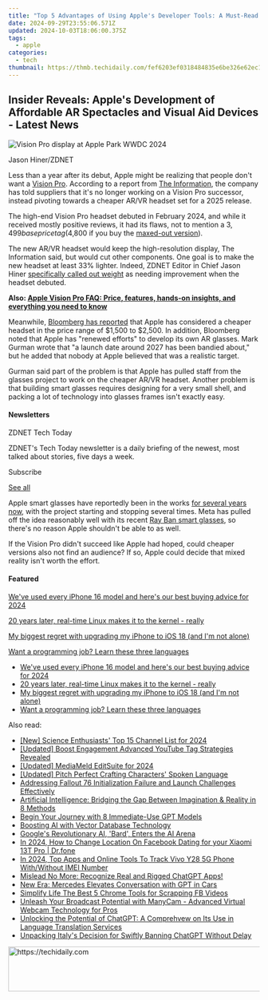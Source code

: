 ```yaml
---
title: "Top 5 Advantages of Using Apple's Developer Tools: A Must-Read for All App Creators"
date: 2024-09-29T23:55:06.571Z
updated: 2024-10-03T18:06:00.375Z
tags:
  - apple
categories:
  - tech
thumbnail: https://thmb.techidaily.com/fef6203ef0318484835e6be326e62ec1be7635f93248db2ddf9a669b098df892.jpg
---
```


## Insider Reveals: Apple's Development of Affordable AR Spectacles and Visual Aid Devices - Latest News

![Vision Pro display at Apple Park WWDC 2024](https://www.zdnet.com/a/img/resize/97653e5839fcb31bc6089e4e533e9a9d45b3c89b/2024/06/10/1e3aada3-5f9c-4f27-b438-eadc4f11743f/vision-pro-display-apple-park-wwdc-2024.jpg?auto=webp&width=1280)

Jason Hiner/ZDNET

Less than a year after its debut, Apple might be realizing that people don't want a [Vision Pro](https://www.zdnet.com/article/apple-vision-pro-faq-price-features-hands-on-insights-and-everything-you-need-to-know/). According to a report from [The Information](https://www.theinformation.com/articles/apple-suspends-work-on-next-high-end-headset-focused-on-releasing-cheaper-model-in-late-2025), the company has told suppliers that it's no longer working on a Vision Pro successor, instead pivoting towards a cheaper AR/VR headset set for a 2025 release.

The high-end Vision Pro headset debuted in February 2024, and while it received mostly positive reviews, it had its flaws, not to mention a $3,499 base price tag ($4,800 if you buy the [maxed-out version](https://www.zdnet.com/article/i-configured-vision-pro-with-apples-highest-upgrades-and-the-price-was-surprisingly-fair/)).

The new AR/VR headset would keep the high-resolution display, The Information said, but would cut other components. One goal is to make the new headset at least 33% lighter. Indeed, ZDNET Editor in Chief Jason Hiner [specifically called out weight](https://www.zdnet.com/article/apple-vision-pro-review/) as needing improvement when the headset debuted. 

**Also: [Apple Vision Pro FAQ: Price, features, hands-on insights, and everything you need to know](https://www.zdnet.com/article/apple-vision-pro-faq-price-features-hands-on-insights-and-everything-you-need-to-know/)**

Meanwhile, [Bloomberg has reported](https://www.bloomberg.com/news/newsletters/2023-10-15/apple-october-2023-executive-promotions-new-vps-of-retail-software-operations-lnrh4t94?srnd=undefined&sref=ExbtjcSG) that Apple has considered a cheaper headset in the price range of $1,500 to $2,500\. In addition, Bloomberg noted that Apple has "renewed efforts" to develop its own AR glasses. Mark Gurman wrote that "a launch date around 2027 has been bandied about," but he added that nobody at Apple believed that was a realistic target. 

Gurman said part of the problem is that Apple has pulled staff from the glasses project to work on the cheaper AR/VR headset. Another problem is that building smart glasses requires designing for a very small shell, and packing a lot of technology into glasses frames isn't exactly easy.

#### Newsletters

ZDNET Tech Today

ZDNET's Tech Today newsletter is a daily briefing of the newest, most talked about stories, five days a week.

 Subscribe

[See all](https://www.zdnet.com/newsletters/)

Apple smart glasses have reportedly been in the works [for several years now](https://www.zdnet.com/article/apple-smart-glasses-could-be-an-iphone-accessory-cheaper-than-vision-pro-suggests-new-patent/), with the project starting and stopping several times. Meta has pulled off the idea reasonably well with its recent [Ray Ban smart glasses](https://www.zdnet.com/article/why-metas-ray-ban-smart-glasses-are-my-favorite-tech-purchase-this-year/), so there's no reason Apple shouldn't be able to as well.

If the Vision Pro didn't succeed like Apple had hoped, could cheaper versions also not find an audience? If so, Apple could decide that mixed reality isn't worth the effort.

#### Featured

[We've used every iPhone 16 model and here's our best buying advice for 2024](https://www.zdnet.com/article/iphone-16-pro-max-buying-advice-2024/ "We've used every iPhone 16 model and here's our best buying advice for 2024")

[20 years later, real-time Linux makes it to the kernel - really](https://www.zdnet.com/article/20-years-later-real-time-linux-makes-it-to-the-kernel-really/ "20 years later, real-time Linux makes it to the kernel - really")

[My biggest regret with upgrading my iPhone to iOS 18 (and I'm not alone)](https://www.zdnet.com/article/my-biggest-regret-with-upgrading-my-iphone-to-ios-18-and-im-not-alone/ "My biggest regret with upgrading my iPhone to iOS 18 (and I'm not alone)")

[Want a programming job? Learn these three languages](https://www.zdnet.com/article/want-a-programming-job-learn-these-three-languages/ "Want a programming job? Learn these three languages")

* [We've used every iPhone 16 model and here's our best buying advice for 2024](https://www.zdnet.com/article/iphone-16-pro-max-buying-advice-2024/ "We've used every iPhone 16 model and here's our best buying advice for 2024")
* [20 years later, real-time Linux makes it to the kernel - really](https://www.zdnet.com/article/20-years-later-real-time-linux-makes-it-to-the-kernel-really/ "20 years later, real-time Linux makes it to the kernel - really")
* [My biggest regret with upgrading my iPhone to iOS 18 (and I'm not alone)](https://www.zdnet.com/article/my-biggest-regret-with-upgrading-my-iphone-to-ios-18-and-im-not-alone/ "My biggest regret with upgrading my iPhone to iOS 18 (and I'm not alone)")
* [Want a programming job? Learn these three languages](https://www.zdnet.com/article/want-a-programming-job-learn-these-three-languages/ "Want a programming job? Learn these three languages")

<ins class="adsbygoogle"
     style="display:block"
     data-ad-format="autorelaxed"
     data-ad-client="ca-pub-7571918770474297"
     data-ad-slot="1223367746"></ins>

<ins class="adsbygoogle"
     style="display:block"
     data-ad-client="ca-pub-7571918770474297"
     data-ad-slot="8358498916"
     data-ad-format="auto"
     data-full-width-responsive="true"></ins>

<span class="atpl-alsoreadstyle">Also read:</span>
<div><ul>
<li><a href="https://youtube-lab.techidaily.com/cience-enthusiasts-top-15-channel-list-for-2024/"><u>[New] Science Enthusiasts' Top 15 Channel List for 2024</u></a></li>
<li><a href="https://youtube-blog.techidaily.com/ed-boost-engagement-advanced-youtube-tag-strategies-revealed/"><u>[Updated] Boost Engagement Advanced YouTube Tag Strategies Revealed</u></a></li>
<li><a href="https://youtube-blog.techidaily.com/ed-mediameld-editsuite-for-2024/"><u>[Updated] MediaMeld EditSuite for 2024</u></a></li>
<li><a href="https://extra-approaches.techidaily.com/updated-pitch-perfect-crafting-characters-spoken-language/"><u>[Updated] Pitch Perfect Crafting Characters' Spoken Language</u></a></li>
<li><a href="https://program-issues.techidaily.com/addressing-fallout-76-initialization-failure-and-launch-challenges-effectively/"><u>Addressing Fallout 76 Initialization Failure and Launch Challenges Effectively</u></a></li>
<li><a href="https://tech-hub.techidaily.com/artificial-intelligence-bridging-the-gap-between-imagination-and-reality-in-8-methods/"><u>Artificial Intelligence: Bridging the Gap Between Imagination & Reality in 8 Methods</u></a></li>
<li><a href="https://tech-hub.techidaily.com/begin-your-journey-with-8-immediate-use-gpt-models/"><u>Begin Your Journey with 8 Immediate-Use GPT Models</u></a></li>
<li><a href="https://tech-hub.techidaily.com/boosting-ai-with-vector-database-technology/"><u>Boosting AI with Vector Database Technology</u></a></li>
<li><a href="https://tech-hub.techidaily.com/googles-revolutionary-ai-bard-enters-the-ai-arena/"><u>Google's Revolutionary AI, 'Bard', Enters the AI Arena</u></a></li>
<li><a href="https://location-social.techidaily.com/in-2024-how-to-change-location-on-facebook-dating-for-your-xiaomi-13t-pro-drfone-by-drfone-virtual-android/"><u>In 2024, How to Change Location On Facebook Dating for your Xiaomi 13T Pro | Dr.fone</u></a></li>
<li><a href="https://unlock-android.techidaily.com/in-2024-top-apps-and-online-tools-to-track-vivo-y28-5g-phone-withwithout-imei-number-by-drfone-android/"><u>In 2024, Top Apps and Online Tools To Track Vivo Y28 5G Phone With/Without IMEI Number</u></a></li>
<li><a href="https://tech-hub.techidaily.com/mislead-no-more-recognize-real-and-rigged-chatgpt-apps/"><u>Mislead No More: Recognize Real and Rigged ChatGPT Apps!</u></a></li>
<li><a href="https://tech-hub.techidaily.com/new-era-mercedes-elevates-conversation-with-gpt-in-cars/"><u>New Era: Mercedes Elevates Conversation with GPT in Cars</u></a></li>
<li><a href="https://facebook-video-content.techidaily.com/simplify-life-the-best-5-chrome-tools-for-scrapping-fb-videos/"><u>Simplify Life The Best 5 Chrome Tools for Scrapping FB Videos</u></a></li>
<li><a href="https://tech-revival.techidaily.com/unleash-your-broadcast-potential-with-manycam-advanced-virtual-webcam-technology-for-pros/"><u>Unleash Your Broadcast Potential with ManyCam - Advanced Virtual Webcam Technology for Pros</u></a></li>
<li><a href="https://tech-hub.techidaily.com/unlocking-the-potential-of-chatgpt-a-comprehvew-on-its-use-in-language-translation-services/"><u>Unlocking the Potential of ChatGPT: A Comprehvew on Its Use in Language Translation Services</u></a></li>
<li><a href="https://tech-hub.techidaily.com/unpacking-italys-decision-for-swiftly-banning-chatgpt-without-delay/"><u>Unpacking Italy's Decision for Swiftly Banning ChatGPT Without Delay</u></a></li>
</ul></div>

<!-- affiliate ads begin -->
<a href="https://appsumo.8odi.net/c/5597632/2075471/7443" target="_top" id="2075471">
  <img src="//a.impactradius-go.com/display-ad/7443-2075471" border="0" alt="https://techidaily.com" width="728" height="90"/>
</a>
<img height="0" width="0" src="https://appsumo.8odi.net/i/5597632/2075471/7443" style="position:absolute;visibility:hidden;" border="0" />
<!-- affiliate ads end -->

